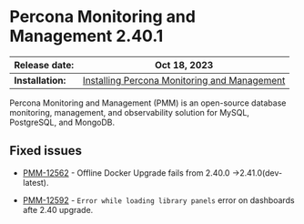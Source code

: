 # Percona Monitoring and Management 2.40.1

| **Release date:** | Oct 18, 2023                                                                                    |
| ----------------- | ----------------------------------------------------------------------------------------------- |
| **Installation:** | [Installing Percona Monitoring and Management](https://www.percona.com/software/pmm/quickstart) |

Percona Monitoring and Management (PMM) is an open-source database monitoring, management, and observability solution for MySQL, PostgreSQL, and MongoDB.

## Fixed issues

- [PMM-12562](https://jira.percona.com/browse/PMM-12562) - Offline Docker Upgrade fails from 2.40.0 ->2.41.0(dev-latest).

- [PMM-12592](https://jira.percona.com/browse/PMM-12592) - 	`Error while loading library panels` error on dashboards afte 2.40 upgrade.